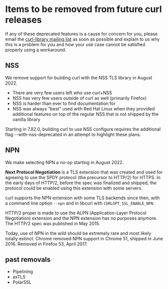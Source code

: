 # Items to be removed from future curl releases

If any of these deprecated features is a cause for concern for you, please
email the
[curl-library mailing list](https://lists.haxx.se/listinfo/curl-library)
as soon as possible and explain to us why this is a problem for you and
how your use case cannot be satisfied properly using a workaround.

## NSS

We remove support for building curl with the NSS TLS library in August 2022.

- There are very few users left who use curl+NSS
- NSS has very few users outside of curl as well (primarily Firefox)
- NSS is harder than ever to find documentation for
- NSS was always "best" used with Red Hat Linux when they provided additional
  features on top of the regular NSS that is not shipped by the vanilla library

Starting in 7.82.0, building curl to use NSS configure requires the additional
flag --with-nss-deprecated in an attempt to highlight these plans.

## NPN

We make selecting NPN a no-op starting in August 2022.

**Next Protocol Negotiation** is a TLS extension that was created and used for
agreeing to use the SPDY protocol (the precursor to HTTP/2) for HTTPS. In the
early days of HTTP/2, before the spec was finalized and shipped, the protocol
could be enabled using this extension with some servers.

curl supports the NPN extension with some TLS backends since then, with a
command line option `--npn` and in libcurl with `CURLOPT_SSL_ENABLE_NPN`.

HTTP/2 proper is made to use the ALPN (Application-Layer Protocol Negotiation)
extension and the NPN extension has no purposes anymore. The HTTP/2 spec was
published in May 2015.

Today, use of NPN in the wild should be extremely rare and most likely totally
extinct. Chrome removed NPN support in Chrome 51, shipped in
June 2016. Removed in Firefox 53, April 2017.

## past removals

 - Pipelining
 - axTLS
 - PolarSSL
